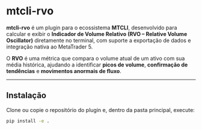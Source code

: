 # mtcli-rvo

**mtcli-rvo** é um plugin para o ecossistema **MTCLI**, desenvolvido para calcular e exibir o **Indicador de Volume Relativo (RVO – Relative Volume Oscillator)** diretamente no terminal, com suporte a exportação de dados e integração nativa ao MetaTrader 5.

O **RVO** é uma métrica que compara o volume atual de um ativo com sua média histórica, ajudando a identificar **picos de volume**, **confirmação de tendências** e **movimentos anormais de fluxo**.

---

## Instalação

Clone ou copie o repositório do plugin e, dentro da pasta principal, execute:

```bash
pip install -e .

